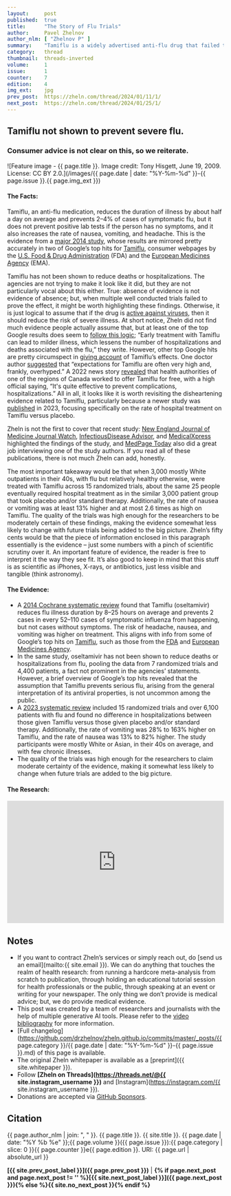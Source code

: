 ```yaml
---
layout:     post
published:  true
title:      "The Story of Flu Trials"
author:     Pavel Zhelnov
author_nlm: [ "Zhelnov P" ]
summary:    "Tamiflu is a widely advertised anti-flu drug that failed to show dramatic effects in clinical trials. We revisit the evidence in light of a major 2023 meta-analysis and argue why highlighing failures might be as important as distilling benefits."
category:   thread
thumbnail:  threads-inverted
volume:     1
issue:      1
counter:    7
edition:    4
img_ext:    jpg
prev_post:  https://zheln.com/thread/2024/01/11/1/
next_post:  https://zheln.com/thread/2024/01/25/1/
---
```


## Tamiflu not shown to prevent severe flu.

### Consumer advice is not clear on this, so we reiterate.

![Feature image - {{ page.title }}. Image credit: Tony Hisgett, June 19, 2009. License: CC BY 2.0.](/images/{{ page.date | date: "%Y-%m-%d" }}-{{ page.issue }}.{{ page.img_ext }})

#### The Facts:

Tamiflu, an anti-flu medication, reduces the duration of illness by about half a day on average and prevents 2­–4% of cases of symptomatic flu, but it does not prevent positive lab tests if the person has no symptoms, and it also increases the rate of nausea, vomiting, and headache. This is the evidence from a [major 2014 study][jefferson_neuraminidase_2014], whose results are mirrored pretty accurately in two of Google’s top hits for [Tamiflu](https://www.google.com/search?q=tamiflu), consumer webpages by the [U.S. Food & Drug Administration](https://www.fda.gov/drugs/postmarket-drug-safety-information-patients-and-providers/tamiflu-consumer-questions-and-answers) (FDA) and the [European Medicines Agency](https://www.ema.europa.eu/en/medicines/human/EPAR/tamiflu) (EMA).

Tamiflu has not been shown to reduce deaths or hospitalizations. The agencies are not trying to make it look like it did, but they are not particularly vocal about this either. True: absence of evidence is not evidence of absence; but, when multiple well conducted trials failed to prove the effect, it might be worth highlighting these findings. Otherwise, it is just logical to assume that if the drug is <i class="fab fa-youtube"></i> [active against viruses](https://www.youtube.com/watch?v=5LSP02MkNOU), then it should reduce the risk of severe illness. At short notice, Zheln did not find much evidence people actually assume that, but at least one of the top Google results does seem to [follow this logic](https://www.parents.com/health/cold-flu/flu/tamiflu-and-kids-everything-parents-need-to-know/); “Early treatment with Tamiflu can lead to milder illness, which lessens the number of hospitalizations and deaths associated with the flu,” they write. However, other top Google hits are pretty circumspect in [giving account](https://www.drugs.com/tips/tamiflu-patient-tips) of Tamiflu’s effects. One doctor author [suggested](https://health.mountsinai.org/blog/is-it-worth-it-to-take-tamiflu/) that “expectations for Tamiflu are often very high and, frankly, overhyped.” A 2022 news story [revealed](https://montreal.ctvnews.ca/quebec-to-offer-free-antiviral-flu-drug-in-pharmacies-1.6192420) that health authorities of one of the regions of Canada worked to offer Tamiflu for free, with a high official saying, “It's quite effective to prevent complications, hospitalizations.” All in all, it looks like it is worth revisiting the disheartening evidence related to Tamiflu, particularly because a newer study was [published][hanula_evaluation_2024] in 2023, focusing specifically on the rate of hospital treatment on Tamiflu versus placebo.

Zheln is not the first to cover that recent study: [New England Journal of Medicine Journal Watch](https://www.jwatch.org/na56236/2023/07/06/oseltamivir-doesnt-prevent-hospitalizations-outpatients), [InfectiousDisease Advisor](https://www.infectiousdiseaseadvisor.com/home/topics/respiratory/influenza/does-oseltamivir-prevent-all-cause-hospitalization-in-outpatients-with-influenza/), and [MedicalXpress](https://medicalxpress.com/news/2023-06-oseltamivir-linked-flu-hospitalization.html) highlighted the findings of the study, and [MedPage Today](https://www.medpagetoday.com/infectiousdisease/uritheflu/104963) also did a great job interviewing one of the study authors. If you read all of these publications, there is not much Zheln can add, honestly.

The most important takeaway would be that when 3,000 mostly White outpatients in their 40s, with flu but relatively healthy otherwise, were treated with Tamiflu across 15 randomized trials, about the same 25 people eventually required hospital treatment as in the similar 3,000 patient group that took placebo and/or standard therapy. Additionally, the rate of nausea or vomiting was at least 13% higher and at most 2.6&nbsp;times as high on Tamiflu. The quality of the trials was high enough for the researchers to be moderately certain of these findings, making the evidence somewhat less likely to change with future trials being added to the big picture. Zheln’s fifty cents would be that the piece of information enclosed in this paragraph essentially is the evidence – just some numbers with a pinch of scientific scrutiny over it. An important feature of evidence, the reader is free to interpret it the way they see fit. It’s also good to keep in mind that this stuff is as scientific as iPhones, X-rays, or antibiotics, just less visible and tangible (think astronomy).

#### The Evidence:

<!---
Zheln: summarize the below in bullet points:

Claude 2 AI:  Here are the key points summarized in bullet points:

- A major 2014 study found that Tamiflu reduces flu illness duration by about half a day on average and prevents some flu cases from happening. This aligns with info from the FDA and European Medicines Agency.

- Tamiflu has not been shown to reduce deaths or hospitalizations from the flu.

- A 2023 study of over 6,100 people with the flu found no difference in hospitalizations between those given Tamiflu vs those given placebo or standard therapy.

- The study participants were relatively healthy - in their 40s on average, mostly White or Asian, with few chronic illnesses. 

- If Tamiflu worked as well as advertised, the number of hospitalizations should have dropped at least twofold, from 25 to 12 or less. But the actual number was statistically no different.

- The evidence on Tamiflu is just some numbers with scientific scrutiny. Science is like a board game - you learn some lore and you can interpret data.

- People with a disease are important decision makers, not just health professionals. The health care system should serve their best interests.
--->

- A [2014 Cochrane systematic review][jefferson_neuraminidase_2014] found that Tamiflu (oseltamivir) reduces flu illness duration by 8–25 hours on average and prevents 2 cases in every 52­–110 cases of symptomatic influenza from happening, but not cases without symptoms. The risk of headache, nausea, and vomiting was higher on treatment. This aligns with info from some of Google’s top hits on [Tamiflu](https://www.google.com/search?q=tamiflu), such as those from the [FDA](https://www.fda.gov/drugs/postmarket-drug-safety-information-patients-and-providers/tamiflu-consumer-questions-and-answers) and [European Medicines Agency](https://www.ema.europa.eu/en/medicines/human/EPAR/tamiflu).
- In the same study, oseltamivir has not been shown to reduce deaths or hospitalizations from flu, pooling the data from 7 randomized trials and 4,400 patients, a fact not prominent in the agencies’ statements. However, a brief overview of Google’s top hits revealed that the assumption that Tamiflu prevents serious flu, arising from the general interpretation of its antiviral properties, is not uncommon among the public.
- A [2023 systematic review][hanula_evaluation_2024] included 15 randomized trials and over 6,100 patients with flu and found no difference in hospitalizations between those given Tamiflu versus those given placebo and/or standard therapy. Additionally, the rate of vomiting was 28% to 163% higher on Tamiflu, and the rate of nausea was 13% to 82% higher. The study participants were mostly White or Asian, in their 40s on average, and with few chronic illnesses.
- The quality of the trials was high enough for the researchers to claim moderate certainty of the evidence, making it somewhat less likely to change when future trials are added to the big picture.

#### The Research:

<div style='position: relative; padding-bottom: 56.25%; width: 100%; display: flex; flex-direction: row; justify-content: center; align-items: center;'><iframe style='top: 0; width: 100%; height: 100% !important; position: absolute' allowtransparency='true' sandbox='allow-same-origin allow-popups allow-top-navigation allow-orientation-lock allow-scripts allow-forms' src='https://www.writeinstone.com/widget/published-6c6bfa5d-2be7-44d6-8bea-2ab44ce968ab?lightmode=false?primary=000000?secondary=5a4e70' frameborder='0' scrolling='no' allow='accelerometer; autoplay; encrypted-media; gyroscope; picture-in-picture' allowfullscreen></iframe></div>

## Notes

- If you want to contract Zheln’s services or simply reach out, do [send us an email](mailto:{{ site.email }}). We can do anything that touches the realm of health research: from running a hardcore meta-analysis from scratch to publication, through holding an educational tutorial session for health professionals or the public, through speaking at an event or writing for your newspaper. The only thing we don’t provide is medical advice; but, we do provide medical evidence.
- This post was created by a team of researchers and journalists with the help of multiple generative AI tools. Please refer to the [video bibliography](#the-research) for more information.
- [Full changelog](https://github.com/drzhelnov/zheln.github.io/commits/master/_posts/{{ page.category }}/{{ page.date | date: "%Y-%m-%d" }}-{{ page.issue }}.md) of this page is available.
- The original Zheln whitepaper is available as a [preprint]({{ site.whitepaper }}).
- Follow **[Zheln on Threads](https://threads.net/@{{ site.instagram_username }})** and [Instagram](https://instagram.com/{{ site.instagram_username }}).
- Donations are accepted via [GitHub Sponsors](https://github.com/sponsors/drzhelnov).

## Citation

{{ page.author_nlm | join: ", " }}. {{ page.title }}. {{ site.title }}. {{ page.date | date: "%Y %b %e" }};{{ page.volume }}({{ page.issue }}):{{ page.category | slice: 0 }}{{ page.counter }}e{{ page.edition }}. URI: {{ page.url | absolute_url }}

**[{{ site.prev_post_label }}]({{ page.prev_post }})** | **{% if page.next_post and page.next_post != '' %}[{{ site.next_post_label }}]({{ page.next_post }}){% else %}{{ site.no_next_post }}{% endif %}**

[hanula_evaluation_2024]: https://doi.org/10.1001/jamainternmed.2023.0699 "Hanula R, Bortolussi-Courval É, Mendel A, Ward BJ, Lee TC, McDonald EG. Evaluation of Oseltamivir Used to Prevent Hospitalization in Outpatients With Influenza: A Systematic Review and Meta-Analysis. JAMA Intern Med. 2024 Jan 1;184(1):18-27. doi: 10.1001/jamainternmed.2023.0699. Erratum in: JAMA Intern Med. 2023 Nov 20;: PMID: 37306992; PMCID: PMC10262060."

[jefferson_neuraminidase_2014]: https://doi.org/10.1002/14651858.CD008965.pub4 "Jefferson T, Jones MA, Doshi P, Del Mar CB, Hama R, Thompson MJ, Spencer EA, Onakpoya I, Mahtani KR, Nunan D, Howick J, Heneghan CJ. Neuraminidase inhibitors for preventing and treating influenza in adults and children. Cochrane Database Syst Rev. 2014 Apr 10;2014(4):CD008965. doi: 10.1002/14651858.CD008965.pub4. PMID: 24718923; PMCID: PMC6464969."

